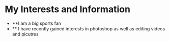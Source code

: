 # My Interests and Information
* **I am a big sports fan
* ** I have recently gained interests in photoshop as well as editing videos and picutres
